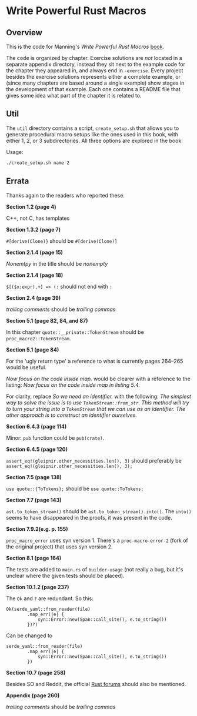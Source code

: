 # Write Powerful Rust Macros

## Overview

This is the code for Manning's _Write Powerful Rust Macros_ [book](http://mng.bz/e1lv). 

The code is organized by chapter. Exercise solutions are _not_ located in a separate appendix directory, instead they sit next to the example code for the chapter they appeared in, and always end in `-exercise`.
Every project besides the exercise solutions represents either a complete example, or (since many chapters are based around a single example) show stages in the development of that example.
Each one contains a README file that gives some idea what part of the chapter it is related to.

## Util

The `util` directory contains a script, `create_setup.sh` that allows you to generate procedural macro setups like the ones used in this book, with either 1, 2, or 3 subdirectories.
All three options are explored in the book.

Usage:

```bash
./create_setup.sh name 2
```

## Errata

Thanks again to the readers who reported these.

**Section 1.2 (page 4)**

C++, not C, has templates

**Section 1.3.2 (page 7)**

`#[derive(Clone)}` should be `#[derive(Clone)]`

**Section 2.1.4 (page 15)**

_Nonemtpy_ in the title should be _nonempty_

**Section 2.1.4 (page 18)**

`$[($x:expr),+] => (:` should not end with `:`

**Section 2.4 (page 39)**

_trailing comments_ should be _trailing commas_

**Section 5.1 (page 82, 84, and 87)**

In this chapter `quote::__private::TokenStream` should be `proc_macro2::TokenStream`.

**Section 5.1 (page 84)**

For the 'ugly return type' a reference to what is currently pages 264–265 would be useful.

_Now focus on the code inside map._ would be clearer with a reference to the listing: _Now focus on the code inside map in listing 5.4._

For clarity, replace _So we need an identifier._ with the following:
_The simplest way to solve the issue is to use `TokenStream::from_str`. This method will try to turn your string into a `TokenStream` that we can use as an identifier. The other approach is to construct an identifier ourselves._

**Section 6.4.3 (page 114)**

Minor: `pub` function could be `pub(crate)`.

**Section 6.4.5 (page 120)**

`assert_eq!(gleipnir.other_necessities.len(), 3)` should preferably be `assert_eq!(gleipnir.other_necessities.len(), 3);`

**Section 7.5 (page 138)**

`use quote::{ToTokens};` should be `use quote::ToTokens;`

**Section 7.7 (page 143)**

`ast.to_token_stream()` should be `ast.to_token_stream().into()`. The `into()` seems to have disappeared in the proofs, it was present in the code.

**Section 7.9.2(e.g. p. 155)**

`proc_macro_error` uses syn version 1. There's a `proc-macro-error-2` (fork of the original project) that uses syn version 2.

**Section 8.1 (page 164)**

The tests are added to `main.rs` of `builder-usage` (not really a bug, but it's unclear where the given tests should be placed).

**Section 10.1.2 (page 237)**

The `Ok` and `?` are redundant. So this:

```
Ok(serde_yaml::from_reader(file)
        .map_err(|e| {
            syn::Error::new(Span::call_site(), e.to_string())
        })?)
```

Can be changed to

```
serde_yaml::from_reader(file)
        .map_err(|e| {
            syn::Error::new(Span::call_site(), e.to_string())
        })
```

**Section 10.7 (page 258)**

Besides SO and Reddit, the official [Rust forums](https://users.rust-lang.org/) should also be mentioned. 

**Appendix (page 260)**

_trailing comments_ should be _trailing commas_
